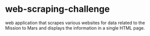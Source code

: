 # web-scraping-challenge

web application that scrapes various websites for data related to the Mission to Mars and displays the information in a single HTML page. 